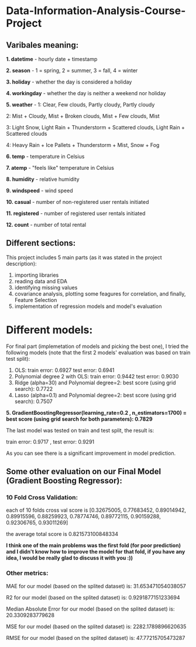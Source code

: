 # Data-Information-Analysis-Course-Project

## Varibales meaning:
**1. datetime** - hourly date + timestamp

**2. season** - 1 = spring, 2 = summer, 3 = fall, 4 = winter 

**3. holiday** - whether the day is considered a holiday 

**4. workingday** - whether the day is neither a weekend nor holiday 

**5. weather** - 1: Clear, Few clouds, Partly cloudy, Partly cloudy 

2: Mist + Cloudy, Mist + Broken clouds, Mist + Few clouds, Mist 

3: Light Snow, Light Rain + Thunderstorm + Scattered clouds, Light Rain + Scattered clouds 

4: Heavy Rain + Ice Pallets + Thunderstorm + Mist, Snow + Fog 

**6. temp** - temperature in Celsius 

**7. atemp** - "feels like" temperature in Celsius 

**8. humidity** - relative humidity 

**9. windspeed** - wind speed 

**10. casual** - number of non-registered user rentals initiated

**11. registered** - number of registered user rentals initiated 

**12. count** - number of total rental


## Different sections:
This project includes 5 main parts (as it was stated in the project description): 
1. importing libraries
2. reading data and EDA
3. identifying missing values
4. covariance analysis, plotting some feagures for correlation, and finally, Feature Selection
5. implementation of regression models and model's evaluation

# Different models:
For final part (implemetation of models and picking the best one), I tried the following models (note that the first 2 models' evaluation was based on train test split):
1. OLS:                                        train error: 0.6927   test error: 0.6941
2. Polynomial degree 2 with OLS:               train error: 0.9442   test error: 0.9030
3. Ridge (alpha=30) and Polynomial degree=2:   best score (using grid search): 0.7722
4. Lasso (alpha=0.1) and Polynomial degree=2:  best score (using grid search): 0.7507

**5. GradientBoostingRegressor(learning_rate=0.2 , n_estimators=1700) = best score (using grid search for both parameters): 0.7829**

The last model was tested on train and test split, the result is: 

train error: 0.9717 , test error: 0.9291

As you can see there is a significant improvement in model prediction.

## Some other evaluation on our Final Model (Gradient Boosting Regressor):

### 10 Fold Cross Validation:
each of 10 folds cross val score is [0.32675005, 0.77683452, 0.89014942, 0.89915596, 0.88259923, 0.78774746, 0.89772115, 0.90159288, 0.92306765, 0.93011269]

the average total score is 0.821573100848334

 **I think one of the main problems was the first fold (for poor prediction) and I didn't know how to improve the model for that fold, if you have any idea, I would be really glad to discuss it with you :))**
 
### Other metrics:
MAE for our model (based on the splited dataset) is: 31.653471054038057

R2 for our model (based on the splited dataset) is: 0.9291877151233694

Median Absolute Error for our model (based on the splited dataset) is: 20.3309283779628

MSE for our model (based on the splited dataset) is: 2282.1789896620635

RMSE for our model (based on the splited dataset) is: 47.77215705473287

